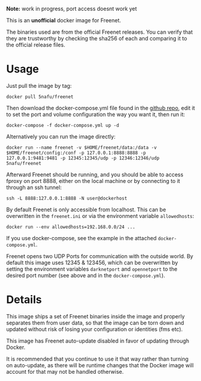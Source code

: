 **Note:** work in progress, port access doesnt work yet

This is an **unofficial** docker image for Freenet.

The binaries used are from the official Freenet releases. You can verify that
they are trustworthy by checking the sha256 of each and comparing it to the official
release files.

Usage
=====

Just pull the image by tag:

    docker pull 5nafu/freenet

Then download the docker-compose.yml file found in the [github repo](https://github.com/5nafu/docker-freenet), edit it
to set the port and volume configuration the way you want it, then run it:

    docker-compose -f docker-compose.yml up -d

Alternatively you can run the image directly:

    docker run --name freenet -v $HOME/freenet/data:/data -v $HOME/freenet/config:/conf -p 127.0.0.1:8888:8888 -p 127.0.0.1:9481:9481 -p 12345:12345/udp -p 12346:12346/udp 5nafu/freenet

Afterward Freenet should be running, and you should be able to access fproxy on port
8888, either on the local machine or by connecting to it through an ssh tunnel:

    ssh -L 8888:127.0.0.1:8888 -N user@dockerhost

By default Freenet is only accessible from localhost. This can be overwritten in
the `freenet.ini` or via the environment variable `allowedhosts`:

    docker run --env allowedhosts=192.168.0.0/24 ...

If you use docker-compose, see the example in the attached `docker-compose.yml`.

Freenet opens two UDP Ports for communication with the outside world. By default this image uses 12345 & 123456, which can be overwritten by setting
the environment variables `darknetport` and `opennetport` to the desired port number (see above and in the `docker-compose.yml`).


Details
=====

This image ships a set of Freenet binaries inside the image and properly separates
them from user data, so that the image can be torn down and updated without risk
of losing your configuration or identities (fms etc).

This image has Freenet auto-update disabled in favor of updating through Docker.

It is recommended that you continue to use it that way rather than turning on auto-update,
as there will be runtime changes that the Docker image will account for that may not be
handled otherwise.
